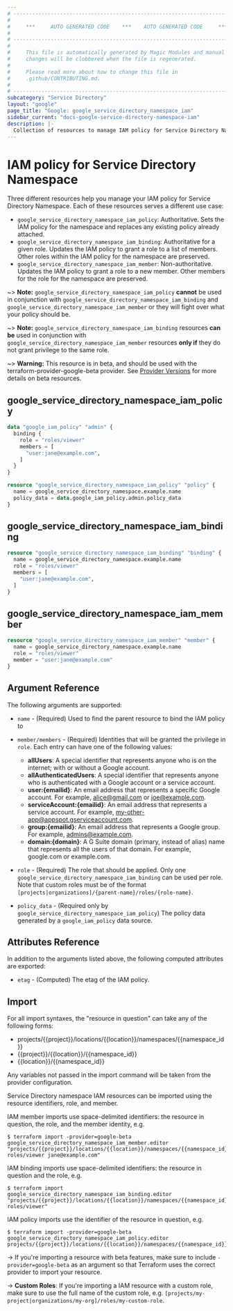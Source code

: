 ```yaml
---
# ----------------------------------------------------------------------------
#
#     ***     AUTO GENERATED CODE    ***    AUTO GENERATED CODE     ***
#
# ----------------------------------------------------------------------------
#
#     This file is automatically generated by Magic Modules and manual
#     changes will be clobbered when the file is regenerated.
#
#     Please read more about how to change this file in
#     .github/CONTRIBUTING.md.
#
# ----------------------------------------------------------------------------
subcategory: "Service Directory"
layout: "google"
page_title: "Google: google_service_directory_namespace_iam"
sidebar_current: "docs-google-service-directory-namespace-iam"
description: |-
  Collection of resources to manage IAM policy for Service Directory Namespace
---
```


# IAM policy for Service Directory Namespace
Three different resources help you manage your IAM policy for Service Directory Namespace. Each of these resources serves a different use case:

* `google_service_directory_namespace_iam_policy`: Authoritative. Sets the IAM policy for the namespace and replaces any existing policy already attached.
* `google_service_directory_namespace_iam_binding`: Authoritative for a given role. Updates the IAM policy to grant a role to a list of members. Other roles within the IAM policy for the namespace are preserved.
* `google_service_directory_namespace_iam_member`: Non-authoritative. Updates the IAM policy to grant a role to a new member. Other members for the role for the namespace are preserved.

~> **Note:** `google_service_directory_namespace_iam_policy` **cannot** be used in conjunction with `google_service_directory_namespace_iam_binding` and `google_service_directory_namespace_iam_member` or they will fight over what your policy should be.

~> **Note:** `google_service_directory_namespace_iam_binding` resources **can be** used in conjunction with `google_service_directory_namespace_iam_member` resources **only if** they do not grant privilege to the same role.

~> **Warning:** This resource is in beta, and should be used with the terraform-provider-google-beta provider.
See [Provider Versions](https://terraform.io/docs/providers/google/guides/provider_versions.html) for more details on beta resources.


## google\_service\_directory\_namespace\_iam\_policy

```terraform
data "google_iam_policy" "admin" {
  binding {
    role = "roles/viewer"
    members = [
      "user:jane@example.com",
    ]
  }
}

resource "google_service_directory_namespace_iam_policy" "policy" {
  name = google_service_directory_namespace.example.name
  policy_data = data.google_iam_policy.admin.policy_data
}
```

## google\_service\_directory\_namespace\_iam\_binding

```terraform
resource "google_service_directory_namespace_iam_binding" "binding" {
  name = google_service_directory_namespace.example.name
  role = "roles/viewer"
  members = [
    "user:jane@example.com",
  ]
}
```

## google\_service\_directory\_namespace\_iam\_member

```terraform
resource "google_service_directory_namespace_iam_member" "member" {
  name = google_service_directory_namespace.example.name
  role = "roles/viewer"
  member = "user:jane@example.com"
}
```

## Argument Reference

The following arguments are supported:

* `name` - (Required) Used to find the parent resource to bind the IAM policy to

* `member/members` - (Required) Identities that will be granted the privilege in `role`.
  Each entry can have one of the following values:
  * **allUsers**: A special identifier that represents anyone who is on the internet; with or without a Google account.
  * **allAuthenticatedUsers**: A special identifier that represents anyone who is authenticated with a Google account or a service account.
  * **user:{emailid}**: An email address that represents a specific Google account. For example, alice@gmail.com or joe@example.com.
  * **serviceAccount:{emailid}**: An email address that represents a service account. For example, my-other-app@appspot.gserviceaccount.com.
  * **group:{emailid}**: An email address that represents a Google group. For example, admins@example.com.
  * **domain:{domain}**: A G Suite domain (primary, instead of alias) name that represents all the users of that domain. For example, google.com or example.com.

* `role` - (Required) The role that should be applied. Only one
    `google_service_directory_namespace_iam_binding` can be used per role. Note that custom roles must be of the format
    `[projects|organizations]/{parent-name}/roles/{role-name}`.

* `policy_data` - (Required only by `google_service_directory_namespace_iam_policy`) The policy data generated by
  a `google_iam_policy` data source.

## Attributes Reference

In addition to the arguments listed above, the following computed attributes are
exported:

* `etag` - (Computed) The etag of the IAM policy.

## Import

For all import syntaxes, the "resource in question" can take any of the following forms:

* projects/{{project}}/locations/{{location}}/namespaces/{{namespace_id}}
* {{project}}/{{location}}/{{namespace_id}}
* {{location}}/{{namespace_id}}

Any variables not passed in the import command will be taken from the provider configuration.

Service Directory namespace IAM resources can be imported using the resource identifiers, role, and member.

IAM member imports use space-delimited identifiers: the resource in question, the role, and the member identity, e.g.
```
$ terraform import -provider=google-beta google_service_directory_namespace_iam_member.editor "projects/{{project}}/locations/{{location}}/namespaces/{{namespace_id}} roles/viewer jane@example.com"
```

IAM binding imports use space-delimited identifiers: the resource in question and the role, e.g.
```
$ terraform import google_service_directory_namespace_iam_binding.editor "projects/{{project}}/locations/{{location}}/namespaces/{{namespace_id}} roles/viewer"
```

IAM policy imports use the identifier of the resource in question, e.g.
```
$ terraform import -provider=google-beta google_service_directory_namespace_iam_policy.editor projects/{{project}}/locations/{{location}}/namespaces/{{namespace_id}}
```

-> If you're importing a resource with beta features, make sure to include `-provider=google-beta`
as an argument so that Terraform uses the correct provider to import your resource.

-> **Custom Roles**: If you're importing a IAM resource with a custom role, make sure to use the
 full name of the custom role, e.g. `[projects/my-project|organizations/my-org]/roles/my-custom-role`.
